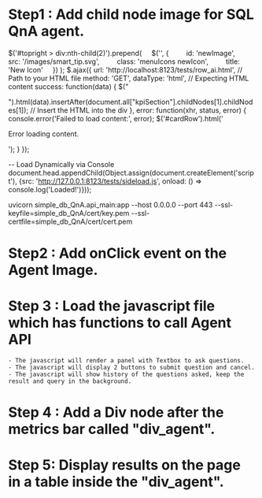 # Step1 : Add child node image for SQL QnA agent.

$('#topright > div:nth-child(2)').prepend(
    $('<img>', {
        id: 'newImage',
        src: '/images/smart_tip.svg',
        class: 'menuIcons newIcon',
        title: 'New Icon'
    })
);
$.ajax({
    url: 'http://localhost:8123/tests/row_ai.html',  // Path to your HTML file
    method: 'GET',
    dataType: 'html',          // Expecting HTML content
    success: function(data) {
        $("<div class='cardrow'></div>").html(data).insertAfter(document.all["kpiSection"].childNodes[1].childNodes[1]);  // Insert the HTML into the div
    },
    error: function(xhr, status, error) {
        console.error('Failed to load content:', error);
        $('#cardRow').html('<p>Error loading content.</p>');
    }
});

-- Load Dynamically via Console 
document.head.appendChild(Object.assign(document.createElement('script'), {src: 'http://127.0.0.1:8123/tests/sideload.js', onload: () => console.log('Loaded!')}));

uvicorn simple_db_QnA.api_main:app --host 0.0.0.0 --port 443 --ssl-keyfile=simple_db_QnA/cert/key.pem --ssl-certfile=simple_db_QnA/cert/cert.pem

# Step2 : Add onClick event on the Agent Image.

# Step 3 : Load the javascript file which has functions to call Agent API
    - The javascript will render a panel with Textbox to ask questions. 
    - The javascript will display 2 buttons to submit question and cancel.
    - The javascript will show history of the questions asked, keep the result and query in the background.

# Step 4 : Add a Div node after the metrics bar called "div_agent". 

# Step 5: Display results on the page in a table inside the "div_agent".
